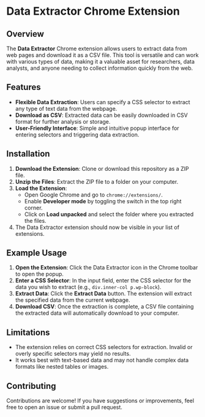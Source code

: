 # Data Extractor Chrome Extension

## Overview

The **Data Extractor** Chrome extension allows users to extract data from web pages and download it as a CSV file. This tool is versatile and can work with various types of data, making it a valuable asset for researchers, data analysts, and anyone needing to collect information quickly from the web.

## Features

- **Flexible Data Extraction**: Users can specify a CSS selector to extract any type of text data from the webpage.
- **Download as CSV**: Extracted data can be easily downloaded in CSV format for further analysis or storage.
- **User-Friendly Interface**: Simple and intuitive popup interface for entering selectors and triggering data extraction.

## Installation

1. **Download the Extension**: Clone or download this repository as a ZIP file.
2. **Unzip the Files**: Extract the ZIP file to a folder on your computer.
3. **Load the Extension**:
   - Open Google Chrome and go to `chrome://extensions/`.
   - Enable **Developer mode** by toggling the switch in the top right corner.
   - Click on **Load unpacked** and select the folder where you extracted the files.
4. The Data Extractor extension should now be visible in your list of extensions.

## Example Usage

1. **Open the Extension**: Click the Data Extractor icon in the Chrome toolbar to open the popup.
2. **Enter a CSS Selector**: In the input field, enter the CSS selector for the data you wish to extract (e.g., `div.inner-col p.wp-block`).
3. **Extract Data**: Click the **Extract Data** button. The extension will extract the specified data from the current webpage.
4. **Download CSV**: Once the extraction is complete, a CSV file containing the extracted data will automatically download to your computer.

## Limitations

- The extension relies on correct CSS selectors for extraction. Invalid or overly specific selectors may yield no results.
- It works best with text-based data and may not handle complex data formats like nested tables or images.

## Contributing

Contributions are welcome! If you have suggestions or improvements, feel free to open an issue or submit a pull request.